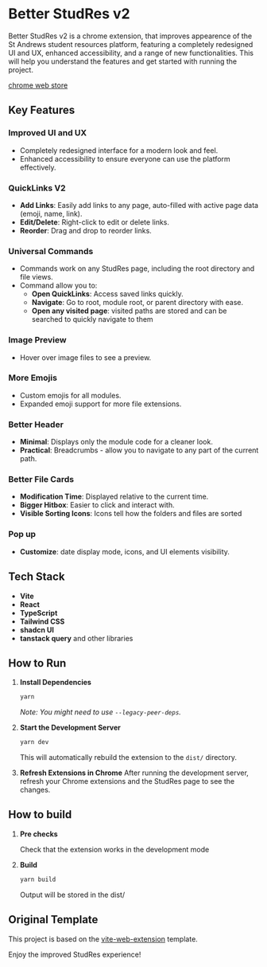 # Better StudRes v2

Better StudRes v2 is a chrome extension, that improves appearence of the St Andrews student resources platform, featuring a completely redesigned UI and UX, enhanced accessibility, and a range of new functionalities. This will help you understand the features and get started with running the project.

[chrome web store](https://chromewebstore.google.com/detail/better-studres/kamnhbpjhhhjlbandgpngdnplledombg)

## Key Features

### Improved UI and UX

- Completely redesigned interface for a modern look and feel.
- Enhanced accessibility to ensure everyone can use the platform effectively.

### QuickLinks V2

- **Add Links**: Easily add links to any page, auto-filled with active page data (emoji, name, link).
- **Edit/Delete**: Right-click to edit or delete links.
- **Reorder**: Drag and drop to reorder links.

### Universal Commands

- Commands work on any StudRes page, including the root directory and file views.
- Command allow you to:
  - **Open QuickLinks**: Access saved links quickly.
  - **Navigate**: Go to root, module root, or parent directory with ease.
  - **Open any visited page**: visited paths are stored and can be searched to quickly navigate to them

### Image Preview

- Hover over image files to see a preview.

### More Emojis

- Custom emojis for all modules.
- Expanded emoji support for more file extensions.

### Better Header

- **Minimal**: Displays only the module code for a cleaner look.
- **Practical**: Breadcrumbs - allow you to navigate to any part of the current path.

### Better File Cards

- **Modification Time**: Displayed relative to the current time.
- **Bigger Hitbox**: Easier to click and interact with.
- **Visible Sorting Icons**: Icons tell how the folders and files are sorted

### Pop up

- **Customize**: date display mode, icons, and UI elements visibility.

## Tech Stack

- **Vite**
- **React**
- **TypeScript**
- **Tailwind CSS**
- **shadcn UI**
- **tanstack query** and other libraries

## How to Run

1. **Install Dependencies**

    ```bash
    yarn
    ```

    _Note: You might need to use `--legacy-peer-deps`._

2. **Start the Development Server**

    ```bash
    yarn dev
    ```

    This will automatically rebuild the extension to the `dist/` directory.

3. **Refresh Extensions in Chrome**
   After running the development server, refresh your Chrome extensions and the StudRes page to see the changes.

## How to build

1. **Pre checks**

    Check that the extension works in the development mode

2. **Build**

    ```bash
    yarn build
    ```

    Output will be stored in the dist/

## Original Template

This project is based on the [vite-web-extension](https://github.com/JohnBra/vite-web-extension) template.

Enjoy the improved StudRes experience!
